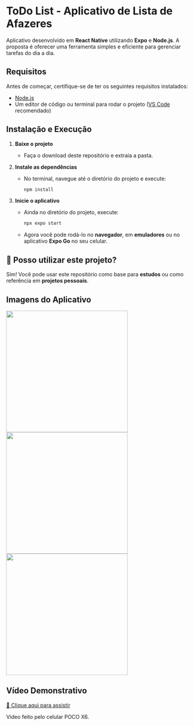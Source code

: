 #  ToDo List - Aplicativo de Lista de Afazeres  

Aplicativo desenvolvido em **React Native** utilizando **Expo** e **Node.js**. A proposta é oferecer uma ferramenta simples e eficiente para gerenciar tarefas do dia a dia.  

##  Requisitos  

Antes de começar, certifique-se de ter os seguintes requisitos instalados:  
- [Node.js](https://nodejs.org/)  
- Um editor de código ou terminal para rodar o projeto ([VS Code](https://code.visualstudio.com/) recomendado)  

##  Instalação e Execução  

1. **Baixe o projeto**  
   - Faça o download deste repositório e extraia a pasta.  

2. **Instale as dependências**  
   - No terminal, navegue até o diretório do projeto e execute:  
     ```sh
     npm install
     ```  

3. **Inicie o aplicativo**  
   - Ainda no diretório do projeto, execute:  
     ```sh
     npx expo start
     ```  
   - Agora você pode rodá-lo no **navegador**, em **emuladores** ou no aplicativo **Expo Go** no seu celular.  

## 📌 Posso utilizar este projeto?  

Sim! Você pode usar este repositório como base para **estudos** ou como referência em **projetos pessoais**.  

##  Imagens do Aplicativo  

<img src="https://github.com/user-attachments/assets/39a5220e-7200-444b-b95e-14935eaccf30" width="325">  
<img src="https://github.com/user-attachments/assets/ea48b81a-6808-43b0-a7b9-d22b501241cb" width="325">  
<img src="https://github.com/user-attachments/assets/b730a1a5-3e6a-4ef7-bfe2-2e974888135b" width="325">  

##  Vídeo Demonstrativo  

[🔗 Clique aqui para assistir](https://github.com/user-attachments/assets/9e23f65a-9d2f-40f7-8605-4d1c27dc4bee)  

Video feito pelo celular POCO X6. 
